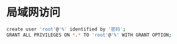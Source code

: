 # 局域网访问

```bash
create user 'root'@'%' identified by '密码';
GRANT ALL PRIVILEGES ON *.* TO 'root'@'%' WITH GRANT OPTION;
```